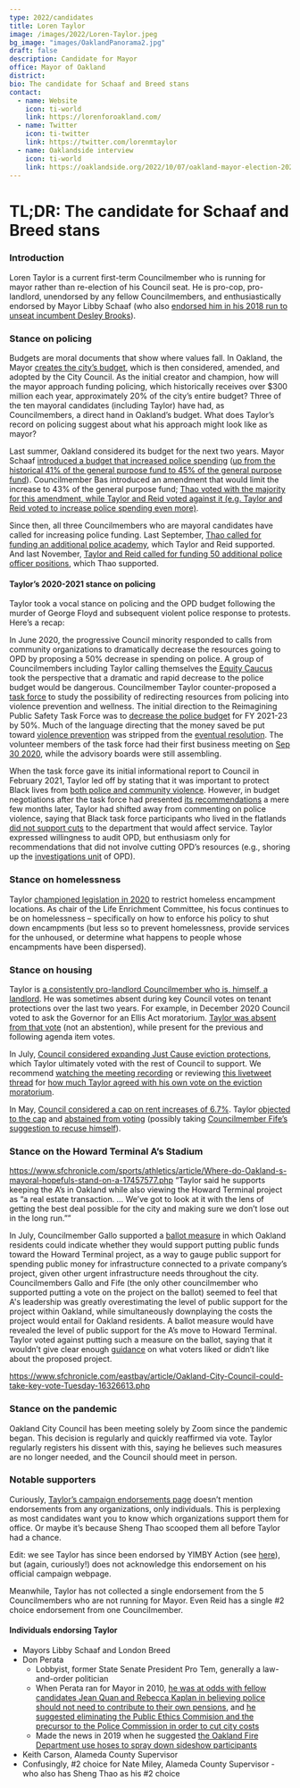 ```yaml
---
type: 2022/candidates
title: Loren Taylor
image: /images/2022/Loren-Taylor.jpeg
bg_image: "images/OaklandPanorama2.jpg"
draft: false
description: Candidate for Mayor
office: Mayor of Oakland
district: 
bio: The candidate for Schaaf and Breed stans
contact:
  - name: Website
    icon: ti-world
    link: https://lorenforoakland.com/
  - name: Twitter
    icon: ti-twitter
    link: https://twitter.com/lorenmtaylor
  - name: Oaklandside interview
    icon: ti-world
    link: https://oaklandside.org/2022/10/07/oakland-mayor-election-2022-interview-loren-taylor/
---
```


# TL;DR: The candidate for Schaaf and Breed stans

### Introduction 
Loren Taylor is a current first-term Councilmember who is running for mayor rather than re-election of his Council seat.  He is pro-cop, pro-landlord, unendorsed by any fellow Councilmembers, and enthusiastically endorsed by Mayor Libby Schaaf (who also [endorsed him in his 2018 run to unseat incumbent Desley Brooks](https://ebcitizen.com/2018/04/20/libby-schaaf-is-all-in-for-loren-taylor-candidate-hoping-to-unseat-desley-brooks/)).

### Stance on policing
Budgets are moral documents that show where values fall.  In Oakland, the Mayor [creates the city’s budget](https://cao-94612.s3.amazonaws.com/documents/Budget-Basics-FY21-23-17.pdf), which is then considered, amended, and adopted by the City Council.  As the initial creator and champion, how will the mayor approach funding policing, which historically receives over $300 million each year, approximately 20% of the city’s entire budget?  Three of the ten mayoral candidates (including Taylor) have had, as Councilmembers, a direct hand in Oakland’s budget.  What does Taylor’s record on policing suggest about what his approach might look like as mayor?

Last summer, Oakland considered its budget for the next two years.  Mayor Schaaf [introduced a budget that increased police spending](https://www.patreon.com/posts/late-confusing-51303068) ([up from the historical 41% of the general purpose fund to 45% of the general purpose fund](https://oaklandside.org/2021/06/14/oakland-city-council-president-proposes-trimming-18-million-from-police-department-budget/)).  Councilmember Bas introduced an amendment that would limit the increase to 43% of the general purpose fund; [Thao voted with the majority for this amendment, while Taylor and Reid voted against it (e.g. Taylor and Reid voted to increase police spending even more)](https://oaklandside.org/2021/06/25/oakland-2021-2023-budget-defund-police-alternatives-violence-prevention/).

Since then, all three Councilmembers who are mayoral candidates have called for increasing police funding.  Last September, [Thao called for funding an additional police academy](https://oaklandside.org/2021/09/22/oakland-fund-police-academy-this-year-amid-rising-violence/), which Taylor and Reid supported.  And last November, [Taylor and Reid called for funding 50 additional police officer positions](https://oaklandside.org/2021/11/29/oakland-mayor-libby-schaaf-treva-reid-loren-taylor-plan-increase-police-staffing/), which Thao supported.

#### Taylor’s 2020-2021 stance on policing
Taylor took a vocal stance on policing and the OPD budget following the murder of George Floyd and subsequent violent police response to protests. Here’s a recap:

In June 2020, the progressive Council minority responded to calls from community organizations to dramatically decrease the resources going to OPD by proposing a 50% decrease in spending on police. A group of Councilmembers including Taylor calling themselves the [Equity Caucus](https://oaklandside.org/2020/06/24/oakland-city-council-reduces-police-budget-by-12-million/) took the perspective that a dramatic and rapid decrease to the police budget would be dangerous. Councilmember Taylor counter-proposed a [task force](https://www.oaklandca.gov/resources/reimagining-public-safety-taskforce-members) to study the possibility of redirecting resources from policing into violence prevention and wellness. The initial direction to the Reimagining Public Safety Task Force was to [decrease the police budget](https://www.patreon.com/posts/council-creates-39854901) for FY 2021-23 by 50%. Much of the language directing that the money saved be put toward [violence prevention](https://oakland.legistar.com/View.ashx?M=F&ID=8675844&GUID=07561C4A-03E0-4E15-A9C2-DFC33F79A9B9) was stripped from the [eventual resolution](https://oakland.legistar.com/View.ashx?M=F&ID=8692878&GUID=30260224-368E-4E45-90F7-031A3325C3F4). The volunteer members of the task force had their first business meeting on [Sep 30 2020](https://threadreaderapp.com/thread/1311472010577408003.html), while the advisory boards were still assembling. 

When the task force gave its initial informational report to Council in February 2021, Taylor led off by stating that it was important to protect Black lives from [both police and community violence](https://twitter.com/UCBRachelB/status/1361811680187981825). However, in budget negotiations after the task force had presented [its recommendations](https://cao-94612.s3.amazonaws.com/documents/Oakland-RPSTF-Report-Final-4-29-21.pdf) a mere few months later, Taylor had shifted away from commenting on police violence, saying that Black task force participants who lived in the flatlands [did not support cuts](https://twitter.com/UCBRachelB/status/1405649306653061125) to the department that would affect service. Taylor expressed willingness to audit OPD, but enthusiasm only for recommendations that did not involve cutting OPD’s resources (e.g., shoring up the [investigations unit](https://twitter.com/UCBRachelB/status/1405649302081339400) of OPD).

### Stance on homelessness
Taylor [championed legislation in 2020](https://oaklandside.org/2020/10/21/oakland-has-a-new-homeless-camp-policy-despite-protests/) to restrict homeless encampment locations.  As chair of the Life Enrichment Committee, his focus continues to be on homelessness – specifically on how to enforce his policy to shut down encampments (but less so to prevent homelessness, provide services for the unhoused, or determine what happens to people whose encampments have been dispersed).  

### Stance on housing
Taylor is [a consistently pro-landlord Councilmember who is, himself, a landlord](https://twitter.com/hyphy_republic/status/1529887657454514176).  He was sometimes absent during key Council votes on tenant protections over the last two years.  For example, in December 2020 Council voted to ask the Governor for an Ellis Act moratorium.  [Taylor was absent from that vote](https://twitter.com/UCBRachelB/status/1339080856418205697) (not an abstention), while present for the previous and following agenda item votes.

In July, [Council considered expanding Just Cause eviction protections](https://twitter.com/UCBRachelB/status/1546640656340176896), which Taylor ultimately voted with the rest of Council to support.  We recommend [watching the meeting recording](https://oakland.granicus.com/player/clip/4993?view_id=2&redirect=true&h=ad6c6dc69ae7b30990948bdc3d007e1d) or reviewing [this livetweet thread](https://twitter.com/UCBRachelB/status/1546643141914025984) for [how much Taylor agreed with his own vote on the eviction moratorium](https://www.patreon.com/posts/56883046).

In May, [Council considered a cap on rent increases of 6.7%](https://twitter.com/UCBRachelB/status/1531782044098801666).  Taylor [objected to the cap](https://twitter.com/UCBRachelB/status/1531786982073847810) and [abstained from voting](https://twitter.com/UCBRachelB/status/1531801782187270144) (possibly taking [Councilmember Fife’s suggestion to recuse himself](https://twitter.com/UCBRachelB/status/1531790332307730432)).

### Stance on the Howard Terminal A’s Stadium
https://www.sfchronicle.com/sports/athletics/article/Where-do-Oakland-s-mayoral-hopefuls-stand-on-a-17457577.php
“Taylor said he supports keeping the A’s in Oakland while also viewing the Howard Terminal project as “a real estate transaction. … We’ve got to look at it with the lens of getting the best deal possible for the city and making sure we don’t lose out in the long run.””

In July, Councilmember Gallo supported a [ballot measure](https://oaklandside.org/2022/07/06/oakland-city-council-rejects-athletics-howard-terminal-ballot-measure/) in which Oakland residents could indicate whether they would support putting public funds toward the Howard Terminal project, as a way to gauge public support for spending public money for infrastructure connected to a private company’s project, given other urgent infrastructure needs throughout the city. Councilmembers Gallo and Fife (the only other councilmember who supported putting a vote on the project on the ballot) seemed to feel that A's leadership was greatly overestimating the level of public support for the project within Oakland, while simultaneously downplaying the costs the project would entail for Oakland residents. A ballot measure would have revealed the level of public support for the A’s move to Howard Terminal.  Taylor voted against putting such a measure on the ballot, saying that it wouldn’t give clear enough [guidance](https://twitter.com/UCBRachelB/status/1544555818816716800) on what voters liked or didn’t like about the proposed project.

https://www.sfchronicle.com/eastbay/article/Oakland-City-Council-could-take-key-vote-Tuesday-16326613.php

### Stance on the pandemic
Oakland City Council has been meeting solely by Zoom since the pandemic began.  This decision is regularly and quickly reaffirmed via vote.  Taylor regularly registers his dissent with this, saying he believes such measures are no longer needed, and the Council should meet in person.

### Notable supporters
Curiously, [Taylor’s campaign endorsements page](https://lorenforoakland.com/endorsements/) doesn’t mention endorsements from any organizations, only individuals. This is perplexing as most candidates want you to know which organizations support them for office. Or maybe it’s because Sheng Thao scooped them all before Taylor had a chance.  

Edit: we see Taylor has since been endorsed by YIMBY Action (see [here](https://yimbyaction.org/endorsements/alameda-contra-costa-counties/#oakland)), but (again, curiously!) does not acknowledge this endorsement on his official campaign webpage.

Meanwhile, Taylor has not collected a single endorsement from the 5 Councilmembers who are not running for Mayor.  Even Reid has a single #2 choice endorsement from one Councilmember.

#### Individuals endorsing Taylor
* Mayors Libby Schaaf and London Breed
* Don Perata
  * Lobbyist, former State Senate President Pro Tem, generally a law-and-order politician
  * When Perata ran for Mayor in 2010, [he was at odds with fellow candidates Jean Quan and Rebecca Kaplan in believing police should not need to contribute to their own pensions](https://www.eastbayexpress.com/92510/archives/2010/06/18/kaplan-and-quan-disagree-with-perata-on-cop-pay-cuts), and [he suggested eliminating the Public Ethics Commision and the precursor to the Police Commission in order to cut city costs](http://www.safero.org/perata/news/citizenspolicereviewboard.html)
  * Made the news in 2019 when he suggested [the Oakland Fire Department use hoses to spray down sideshow participants](https://www.sfchronicle.com/bayarea/philmatier/article/Soak-sideshow-crowds-with-fire-hoses-that-s-14117925.php)
* Keith Carson, Alameda County Supervisor 
* Confusingly, #2 choice for Nate Miley, Alameda County Supervisor  - who also has Sheng Thao as his #2 choice
